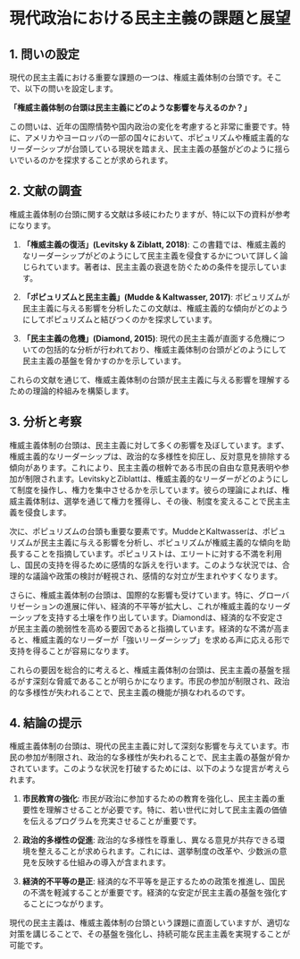 # 現代政治における民主主義の課題と展望

## 1. 問いの設定

現代の民主主義における重要な課題の一つは、権威主義体制の台頭です。そこで、以下の問いを設定します。

**「権威主義体制の台頭は民主主義にどのような影響を与えるのか？」**

この問いは、近年の国際情勢や国内政治の変化を考慮すると非常に重要です。特に、アメリカやヨーロッパの一部の国々において、ポピュリズムや権威主義的なリーダーシップが台頭している現状を踏まえ、民主主義の基盤がどのように揺らいでいるのかを探求することが求められます。

## 2. 文献の調査

権威主義体制の台頭に関する文献は多岐にわたりますが、特に以下の資料が参考になります。

1. **「権威主義の復活」(Levitsky & Ziblatt, 2018)**: この書籍では、権威主義的なリーダーシップがどのようにして民主主義を侵食するかについて詳しく論じられています。著者は、民主主義の衰退を防ぐための条件を提示しています。

2. **「ポピュリズムと民主主義」(Mudde & Kaltwasser, 2017)**: ポピュリズムが民主主義に与える影響を分析したこの文献は、権威主義的な傾向がどのようにしてポピュリズムと結びつくのかを探求しています。

3. **「民主主義の危機」(Diamond, 2015)**: 現代の民主主義が直面する危機についての包括的な分析が行われており、権威主義体制の台頭がどのようにして民主主義の基盤を脅かすのかを示しています。

これらの文献を通じて、権威主義体制の台頭が民主主義に与える影響を理解するための理論的枠組みを構築します。

## 3. 分析と考察

権威主義体制の台頭は、民主主義に対して多くの影響を及ぼしています。まず、権威主義的なリーダーシップは、政治的な多様性を抑圧し、反対意見を排除する傾向があります。これにより、民主主義の根幹である市民の自由な意見表明や参加が制限されます。LevitskyとZiblattは、権威主義的なリーダーがどのようにして制度を操作し、権力を集中させるかを示しています。彼らの理論によれば、権威主義体制は、選挙を通じて権力を獲得し、その後、制度を変えることで民主主義を侵食します。

次に、ポピュリズムの台頭も重要な要素です。MuddeとKaltwasserは、ポピュリズムが民主主義に与える影響を分析し、ポピュリズムが権威主義的な傾向を助長することを指摘しています。ポピュリストは、エリートに対する不満を利用し、国民の支持を得るために感情的な訴えを行います。このような状況では、合理的な議論や政策の検討が軽視され、感情的な対立が生まれやすくなります。

さらに、権威主義体制の台頭は、国際的な影響も受けています。特に、グローバリゼーションの進展に伴い、経済的不平等が拡大し、これが権威主義的なリーダーシップを支持する土壌を作り出しています。Diamondは、経済的な不安定さが民主主義の脆弱性を高める要因であると指摘しています。経済的な不満が高まると、権威主義的なリーダーが「強いリーダーシップ」を求める声に応える形で支持を得ることが容易になります。

これらの要因を総合的に考えると、権威主義体制の台頭は、民主主義の基盤を揺るがす深刻な脅威であることが明らかになります。市民の参加が制限され、政治的な多様性が失われることで、民主主義の機能が損なわれるのです。

## 4. 結論の提示

権威主義体制の台頭は、現代の民主主義に対して深刻な影響を与えています。市民の参加が制限され、政治的な多様性が失われることで、民主主義の基盤が脅かされています。このような状況を打破するためには、以下のような提言が考えられます。

1. **市民教育の強化**: 市民が政治に参加するための教育を強化し、民主主義の重要性を理解させることが必要です。特に、若い世代に対して民主主義の価値を伝えるプログラムを充実させることが重要です。

2. **政治的多様性の促進**: 政治的な多様性を尊重し、異なる意見が共存できる環境を整えることが求められます。これには、選挙制度の改革や、少数派の意見を反映する仕組みの導入が含まれます。

3. **経済的不平等の是正**: 経済的な不平等を是正するための政策を推進し、国民の不満を軽減することが重要です。経済的な安定が民主主義の基盤を強化することにつながります。

現代の民主主義は、権威主義体制の台頭という課題に直面していますが、適切な対策を講じることで、その基盤を強化し、持続可能な民主主義を実現することが可能です。